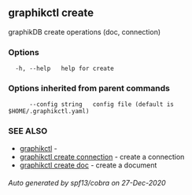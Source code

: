 ## graphikctl create

graphikDB create operations (doc, connection)

### Options

```
  -h, --help   help for create
```

### Options inherited from parent commands

```
      --config string   config file (default is $HOME/.graphikctl.yaml)
```

### SEE ALSO

* [graphikctl](graphikctl.md)	 - 
* [graphikctl create connection](graphikctl_create_connection.md)	 - create a connection
* [graphikctl create doc](graphikctl_create_doc.md)	 - create a document

###### Auto generated by spf13/cobra on 27-Dec-2020
